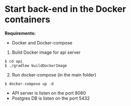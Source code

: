 # Start back-end in the Docker containers

**Requirements:** 
- Docker and Docker-compose

1. Build Docker image for api server
```
$ cd api
$ ./gradlew buildDockerImage
```
2. Run docker-compose (in the main folder)
```
$ docker-compose up -d
```

- API server is listen on the port 8080
- Postgres DB is listen on the port 5432
